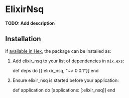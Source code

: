 # ElixirNsq

**TODO: Add description**

## Installation

If [available in Hex](https://hex.pm/docs/publish), the package can be installed as:

  1. Add elixir_nsq to your list of dependencies in `mix.exs`:

        def deps do
          [{:elixir_nsq, "~> 0.0.1"}]
        end

  2. Ensure elixir_nsq is started before your application:

        def application do
          [applications: [:elixir_nsq]]
        end

